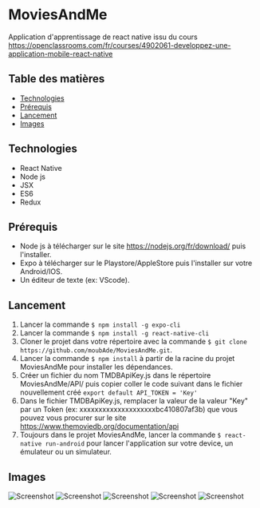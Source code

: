 # MoviesAndMe

Application d'apprentissage de react native issu du cours https://openclassrooms.com/fr/courses/4902061-developpez-une-application-mobile-react-native

## Table des matières
* [Technologies](#Technologies)
* [Prérequis](#Prérequis)
* [Lancement](#Lancement)
* [Images](#Images)

## Technologies
* React Native
* Node js
* JSX
* ES6
* Redux

## Prérequis
* Node js à télécharger sur le site https://nodejs.org/fr/download/ puis l'installer. 
* Expo à télécharger sur le Playstore/AppleStore puis l'installer sur votre Android/IOS. 
* Un éditeur de texte (ex: VScode).

## Lancement
1. Lancer la commande ``` $ npm install -g expo-cli  ```
2. Lancer la commande ``` $ npm install -g react-native-cli ```
3. Cloner le projet dans votre répertoire avec la commande ``` $ git clone https://github.com/moubAde/MoviesAndMe.git ```.
4. Lancer la commande ``` $ npm install ``` à partir de la racine du projet MoviesAndMe pour installer les dépendances.
5. Créer un fichier du nom TMDBApiKey.js dans le répertoire MoviesAndMe/API/ puis copier coller le code suivant dans le fichier nouvellement créé  ``` export default API_TOKEN = 'Key' ``` 
6. Dans le fichier TMDBApiKey.js, remplacer la valeur de la valeur "Key" par un Token (ex: xxxxxxxxxxxxxxxxxxxxbc410807af3b) que vous pouvez vous procurer sur le site https://www.themoviedb.org/documentation/api
7. Toujours dans le projet MoviesAndMe, lancer la commande ``` $ react-native run-android ``` pour lancer l'application sur votre device, un émulateur ou un simulateur.

## Images
![Screenshot](./Images/MoviesAndMe1.jpg)
![Screenshot](./Images/MoviesAndMe2.jpg)
![Screenshot](./Images/MoviesAndMe3.jpg)
![Screenshot](./Images/MoviesAndMe4.jpg)
![Screenshot](./Images/MoviesAndMe5.jpg) 
